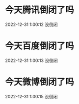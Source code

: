 # 今天腾讯倒闭了吗

2022-12-31 1:00:12 没倒闭

# 今天百度倒闭了吗

2022-12-31 1:00:13 没倒闭

# 今天微博倒闭了吗

2022-12-31 1:00:15 没倒闭

